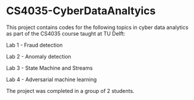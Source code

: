 # CS4035-CyberDataAnaltyics

This project contains codes for the following topics in cyber data analytics as part of the CS4035 course taught at TU Delft:

Lab 1 - Fraud detection

Lab 2 - Anomaly detection

Lab 3 - State Machine and Streams

Lab 4 - Adversarial machine learning

The project was completed in a group of 2 students. 
